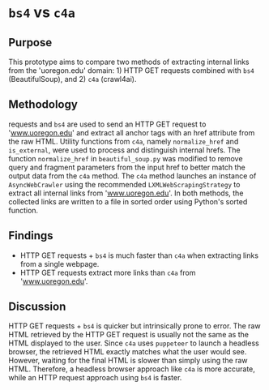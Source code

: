 # `bs4` vs `c4a`

## Purpose
This prototype aims to compare two methods of extracting internal links from the 'uoregon.edu' domain: 1) HTTP GET requests combined with `bs4` (BeautifulSoup), and 2) `c4a` (crawl4ai).

## Methodology
requests and `bs4` are used to send an HTTP GET request to 'www.uoregon.edu' and extract all anchor tags with an href attribute from the raw HTML. Utility functions from `c4a`, namely `normalize_href` and `is_external`, were used to process and distinguish internal hrefs. The function `normalize_href` in `beautiful_soup.py` was modified to remove query and fragment parameters from the input href to better match the output data from the `c4a` method. The `c4a` method launches an instance of `AsyncWebCrawler` using the recommended `LXMLWebScrapingStrategy` to extract all internal links from 'www.uoregon.edu'. In both methods, the collected links are written to a file in sorted order using Python's sorted function.

## Findings
* HTTP GET requests + `bs4` is much faster than `c4a` when extracting links from a single webpage.
* HTTP GET requests extract more links than `c4a` from 'www.uoregon.edu'.

## Discussion
HTTP GET requests + `bs4` is quicker but intrinsically prone to error. The raw HTML retrieved by the HTTP GET request is usually not the same as the HTML displayed to the user. Since `c4a` uses `puppeteer` to launch a headless browser, the retrieved HTML exactly matches what the user would see. However, waiting for the final HTML is slower than simply using the raw HTML. Therefore, a headless browser approach like `c4a` is more accurate, while an HTTP request approach using `bs4` is faster.